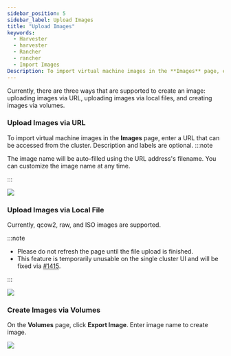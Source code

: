 ```yaml
---
sidebar_position: 5
sidebar_label: Upload Images
title: "Upload Images"
keywords:
  - Harvester
  - harvester
  - Rancher
  - rancher
  - Import Images
Description: To import virtual machine images in the **Images** page, enter a URL that can be accessed from the cluster. The image name will be auto-filled using the URL address's filename. You can always customize it when required.
---
```


<head>
  <link rel="canonical" href="https://docs.harvesterhci.io/v1.2/upload-image"/>
</head>

Currently, there are three ways that are supported to create an image: uploading images via URL, uploading images via local files, and creating images via volumes.

### Upload Images via URL

To import virtual machine images in the **Images** page, enter a URL that can be accessed from the cluster. Description and labels are optional.
:::note

The image name will be auto-filled using the URL address's filename. You can customize the image name at any time.

:::

![](./assets/upload-image.png)

### Upload Images via Local File

Currently, qcow2, raw, and ISO images are supported.

:::note

- Please do not refresh the page until the file upload is finished.
- This feature is temporarily unusable on the single cluster UI and will be fixed via [#1415](https://github.com/harvester/harvester/issues/1415).

:::

![](./assets/upload-image-local.png)


### Create Images via Volumes

On the **Volumes** page, click **Export Image**. Enter image name to create image.

![](./assets/export-image.png)